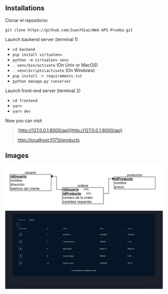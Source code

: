 ## Installations

Clonar el repositorio:

```
git clone https://github.com/Juan7diaz/Web-API-Prueba.git
```

Launch backend server (terminal 1)

- `cd backend`
- `pip install virtualenv`
- `python -m virtualenv venv`
- `. venv/bin/activate` (On Unix or MacOS)
- `. venv\Scripts\activate` (On Windows)
- `pip install -r requirements.txt`
- `python manage.py runserver`

Launch front-end server (terminal 2)

- `cd frontend`
- `yarn`
- `yarn dev`

Now you can visit

> [http://127.0.0.1:8000/api](http://127.0.0.1:8000/api)

> [http://localhost:5173/products](http://localhost:5173/products)

## Images

![](./modelo.jpeg)
![](./app.jpeg)
